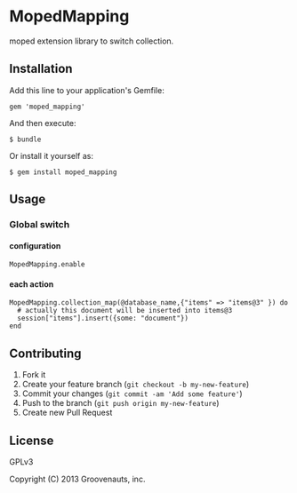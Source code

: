 # MopedMapping

moped extension library to switch collection.

## Installation

Add this line to your application's Gemfile:

    gem 'moped_mapping'

And then execute:

    $ bundle

Or install it yourself as:

    $ gem install moped_mapping

## Usage

### Global switch

#### configuration

```
MopedMapping.enable
```

#### each action

```
MopedMapping.collection_map(@database_name,{"items" => "items@3" }) do
  # actually this document will be inserted into items@3
  session["items"].insert({some: "document"})
end
```


## Contributing

1. Fork it
2. Create your feature branch (`git checkout -b my-new-feature`)
3. Commit your changes (`git commit -am 'Add some feature'`)
4. Push to the branch (`git push origin my-new-feature`)
5. Create new Pull Request

## License

GPLv3

Copyright (C) 2013  Groovenauts, inc.
